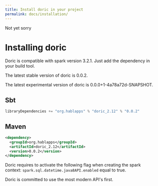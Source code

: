 ```yaml
---
title: Install doric in your project
permalink: docs/installation/
---
```

Not yet sorry
# Installing doric
Doric is compatible with spark version 3.2.1. Just add the dependency in your build tool.

The latest stable version of doric is 0.0.2.

The latest experimental version of doric is 0.0.0+1-4a78a72d-SNAPSHOT.

## Sbt
```scala
libraryDependencies += "org.hablapps" % "doric_2.12" % "0.0.2"
```
## Maven
```xml
<dependency>
  <groupId>org.hablapps</groupId>
  <artifactId>doric_2.12</artifactId>
  <version>0.0.2</version>
</dependency>
```

Doric requires to activate the following flag when creating the spark context:
`spark.sql.datetime.java8API.enabled` equal to true.

Doric is committed to use the most modern API's first.
